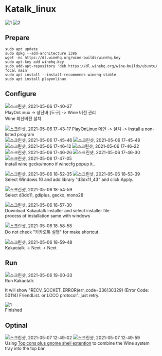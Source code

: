 # Katalk_linux

![1](https://user-images.githubusercontent.com/42508318/117267739-8f252800-ae91-11eb-8b8a-8a8cb1121f4f.png)
![2](https://user-images.githubusercontent.com/42508318/117267750-91878200-ae91-11eb-9e74-82c8fec96d42.png)

## Prepare
```
sudo apt update
sudo dpkg --add-architecture i386 
wget -nc https://dl.winehq.org/wine-builds/winehq.key
sudo apt-key add winehq.key
sudo add-apt-repository 'deb https://dl.winehq.org/wine-builds/ubuntu/ focal main'
sudo apt install --install-recommends winehq-stable
sudo apt install playonlinux
```
## Configure
![스크린샷, 2021-05-06 17-40-37](https://user-images.githubusercontent.com/42508318/117268393-32763d00-ae92-11eb-8ed2-e00611e424ca.png)   
PlayOnLinux -> 상단바 [도구] -> Wine 버전 관리     
Wine 최신버전 설치
    
![스크린샷, 2021-05-06 17-43-17](https://user-images.githubusercontent.com/42508318/117268930-c7793600-ae92-11eb-9557-c0b75b856bfd.png)
PlayOnLinux 메인 -> 설치 -> Install a non-listed program    
![스크린샷, 2021-05-06 17-45-46](https://user-images.githubusercontent.com/42508318/117269356-2ccd2700-ae93-11eb-84bf-2bfec5df8cec.png)
![스크린샷, 2021-05-06 17-45-49](https://user-images.githubusercontent.com/42508318/117269367-2dfe5400-ae93-11eb-86b5-adf8481c93d3.png)
![스크린샷, 2021-05-06 17-46-12](https://user-images.githubusercontent.com/42508318/117269370-2dfe5400-ae93-11eb-9e7b-e675fca36e37.png)
![스크린샷, 2021-05-06 17-46-22](https://user-images.githubusercontent.com/42508318/117269373-2e96ea80-ae93-11eb-8cc7-d1a039921423.png)
![스크린샷, 2021-05-06 17-46-26](https://user-images.githubusercontent.com/42508318/117269377-2f2f8100-ae93-11eb-9d11-a6018bbb2c30.png)
![스크린샷, 2021-05-06 17-46-30](https://user-images.githubusercontent.com/42508318/117269381-2f2f8100-ae93-11eb-9f8e-e219235cffdc.png)
![스크린샷, 2021-05-06 17-47-05](https://user-images.githubusercontent.com/42508318/117269388-2fc81780-ae93-11eb-9dd8-55ae84b280c5.png)    
install wine gecko/mono if winecfg popup it..    

  ![스크린샷, 2021-05-06 18-52-35](https://user-images.githubusercontent.com/42508318/117279013-3dce6600-ae9c-11eb-8c88-b1807265d0b5.png)
![스크린샷, 2021-05-06 18-53-39](https://user-images.githubusercontent.com/42508318/117279168-67878d00-ae9c-11eb-8272-88e7dfb23098.png)    
Select Windows 10 and add library "d3dx11_43" and click Apply.

 ![스크린샷, 2021-05-06 18-54-59](https://user-images.githubusercontent.com/42508318/117279335-969dfe80-ae9c-11eb-83bb-7768de0d40c4.png)   
Select d3dx11, gdiplus, gecko, mono28    

![스크린샷, 2021-05-06 18-57-30](https://user-images.githubusercontent.com/42508318/117279746-f98f9580-ae9c-11eb-903b-d9580aeb9ad9.png)    
Download Kakaotalk installer and select installer file    
process of installation same with windows

![스크린샷, 2021-05-06 18-58-58](https://user-images.githubusercontent.com/42508318/117279993-1f1c9f00-ae9d-11eb-8be6-9a5d5e3738e8.png)    
Do not check "카카오톡 실행" for make shortcut.    

![스크린샷, 2021-05-06 18-59-48](https://user-images.githubusercontent.com/42508318/117280146-44111200-ae9d-11eb-917f-48f4059f9b80.png)    
Kakaotalk -> Next -> Next    

## Run
![스크린샷, 2021-05-06 19-00-33](https://user-images.githubusercontent.com/42508318/117280242-5c812c80-ae9d-11eb-967b-11d3f5c9ae38.png)    
Run Kakaotalk    

It will show "RECV_SOCKET_ERROR(err_code=336130329) (Error Code: 50114) FriendList. or LOCO protocol".  just retry.

![1](https://user-images.githubusercontent.com/42508318/117267739-8f252800-ae91-11eb-8b8a-8a8cb1121f4f.png)    
Finished

## Optinal
![스크린샷, 2021-05-07 12-49-02](https://user-images.githubusercontent.com/42508318/117395648-4b82fa80-af33-11eb-93d2-91133d26b090.png)
![스크린샷, 2021-05-07 12-49-59](https://user-images.githubusercontent.com/42508318/117395657-50e04500-af33-11eb-9c9d-82ade39fa9c2.png)    
Using [Topicons plus gnome shell extention](https://extensions.gnome.org/extension/1031/topicons/, "Gnome Shell Extention") to combine the Wine system tray into the top bar

